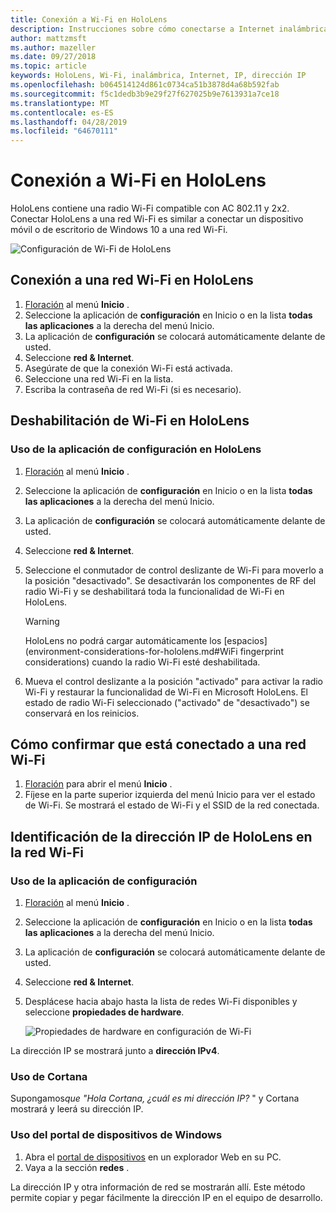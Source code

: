 ```yaml
---
title: Conexión a Wi-Fi en HoloLens
description: Instrucciones sobre cómo conectarse a Internet inalámbrica con HoloLens y cómo identificar la dirección IP del dispositivo.
author: mattzmsft
ms.author: mazeller
ms.date: 09/27/2018
ms.topic: article
keywords: HoloLens, Wi-Fi, inalámbrica, Internet, IP, dirección IP
ms.openlocfilehash: b064514124d861c0734ca51b3878d4a68b592fab
ms.sourcegitcommit: f5c1dedb3b9e29f27f627025b9e7613931a7ce18
ms.translationtype: MT
ms.contentlocale: es-ES
ms.lasthandoff: 04/28/2019
ms.locfileid: "64670111"
---
```

# <a name="connecting-to-wi-fi-on-hololens"></a>Conexión a Wi-Fi en HoloLens

HoloLens contiene una radio Wi-Fi compatible con AC 802.11 y 2x2. Conectar HoloLens a una red Wi-Fi es similar a conectar un dispositivo móvil o de escritorio de Windows 10 a una red Wi-Fi.

![Configuración de Wi-Fi de HoloLens](images/wifi-hololens-600px.jpg)

## <a name="connecting-to-a-wi-fi-network-on-hololens"></a>Conexión a una red Wi-Fi en HoloLens

1. [Floración](gestures.md#bloom) al menú **Inicio** .
2. Seleccione la aplicación de **configuración** en Inicio o en la lista **todas las aplicaciones** a la derecha del menú Inicio.
3. La aplicación de **configuración** se colocará automáticamente delante de usted.
4. Seleccione **red & Internet**.
5. Asegúrate de que la conexión Wi-Fi está activada.
6. Seleccione una red Wi-Fi en la lista.
7. Escriba la contraseña de red Wi-Fi (si es necesario).

## <a name="disabling-wi-fi-on-hololens"></a>Deshabilitación de Wi-Fi en HoloLens

### <a name="using-the-settings-app-on-hololens"></a>Uso de la aplicación de configuración en HoloLens

1. [Floración](gestures.md#bloom) al menú **Inicio** .
2. Seleccione la aplicación de **configuración** en Inicio o en la lista **todas las aplicaciones** a la derecha del menú Inicio.
3. La aplicación de **configuración** se colocará automáticamente delante de usted.
4. Seleccione **red & Internet**.
5. Seleccione el conmutador de control deslizante de Wi-Fi para moverlo a la posición "desactivado". Se desactivarán los componentes de RF del radio Wi-Fi y se deshabilitará toda la funcionalidad de Wi-Fi en HoloLens. 

    >[!WARNING]
    >HoloLens no podrá cargar automáticamente los [espacios](environment-considerations-for-hololens.md#WiFi fingerprint considerations) cuando la radio Wi-Fi esté deshabilitada.
    
6. Mueva el control deslizante a la posición "activado" para activar la radio Wi-Fi y restaurar la funcionalidad de Wi-Fi en Microsoft HoloLens. El estado de radio Wi-Fi seleccionado ("activado" de "desactivado") se conservará en los reinicios.

## <a name="how-to-confirm-you-are-connected-to-a-wi-fi-network"></a>Cómo confirmar que está conectado a una red Wi-Fi

1. [Floración](gestures.md#bloom) para abrir el menú **Inicio** .
2. Fíjese en la parte superior izquierda del menú Inicio para ver el estado de Wi-Fi. Se mostrará el estado de Wi-Fi y el SSID de la red conectada.

## <a name="identifying-the-ip-address-of-your-hololens-on-the-wi-fi-network"></a>Identificación de la dirección IP de HoloLens en la red Wi-Fi

### <a name="using-the-settings-app"></a>Uso de la aplicación de configuración

1. [Floración](gestures.md#bloom) al menú **Inicio** .
2. Seleccione la aplicación de **configuración** en Inicio o en la lista **todas las aplicaciones** a la derecha del menú Inicio.
3. La aplicación de **configuración** se colocará automáticamente delante de usted.
4. Seleccione **red & Internet**.
5. Desplácese hacia abajo hasta la lista de redes Wi-Fi disponibles y seleccione **propiedades de hardware**.

    ![Propiedades de hardware en configuración de Wi-Fi](images/wifi-hololens-hwdetails.jpg)

La dirección IP se mostrará junto a **dirección IPv4**.

### <a name="using-cortana"></a>Uso de Cortana

Supongamos*que "Hola Cortana, ¿cuál es mi dirección IP?* " y Cortana mostrará y leerá su dirección IP.

### <a name="using-windows-device-portal"></a>Uso del portal de dispositivos de Windows

1. Abra el [portal de dispositivos](using-the-windows-device-portal.md#networking) en un explorador Web en su PC.
2. Vaya a la sección **redes** .

La dirección IP y otra información de red se mostrarán allí. Este método permite copiar y pegar fácilmente la dirección IP en el equipo de desarrollo.
